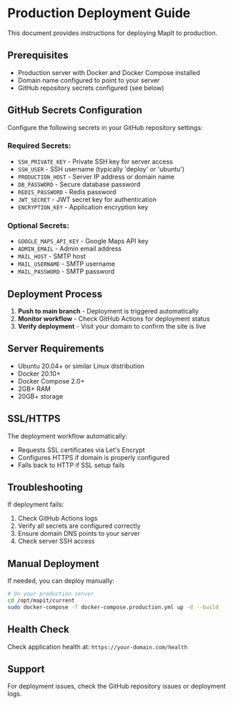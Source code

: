 # Production Deployment Guide

This document provides instructions for deploying MapIt to production.

## Prerequisites

- Production server with Docker and Docker Compose installed
- Domain name configured to point to your server
- GitHub repository secrets configured (see below)

## GitHub Secrets Configuration

Configure the following secrets in your GitHub repository settings:

### Required Secrets:
- `SSH_PRIVATE_KEY` - Private SSH key for server access
- `SSH_USER` - SSH username (typically 'deploy' or 'ubuntu')
- `PRODUCTION_HOST` - Server IP address or domain name
- `DB_PASSWORD` - Secure database password
- `REDIS_PASSWORD` - Redis password
- `JWT_SECRET` - JWT secret key for authentication
- `ENCRYPTION_KEY` - Application encryption key

### Optional Secrets:
- `GOOGLE_MAPS_API_KEY` - Google Maps API key
- `ADMIN_EMAIL` - Admin email address
- `MAIL_HOST` - SMTP host
- `MAIL_USERNAME` - SMTP username  
- `MAIL_PASSWORD` - SMTP password

## Deployment Process

1. **Push to main branch** - Deployment is triggered automatically
2. **Monitor workflow** - Check GitHub Actions for deployment status
3. **Verify deployment** - Visit your domain to confirm the site is live

## Server Requirements

- Ubuntu 20.04+ or similar Linux distribution
- Docker 20.10+
- Docker Compose 2.0+
- 2GB+ RAM
- 20GB+ storage

## SSL/HTTPS

The deployment workflow automatically:
- Requests SSL certificates via Let's Encrypt
- Configures HTTPS if domain is properly configured
- Falls back to HTTP if SSL setup fails

## Troubleshooting

If deployment fails:
1. Check GitHub Actions logs
2. Verify all secrets are configured correctly
3. Ensure domain DNS points to your server
4. Check server SSH access

## Manual Deployment

If needed, you can deploy manually:

```bash
# On your production server
cd /opt/mapit/current
sudo docker-compose -f docker-compose.production.yml up -d --build
```

## Health Check

Check application health at: `https://your-domain.com/health`

## Support

For deployment issues, check the GitHub repository issues or deployment logs.
